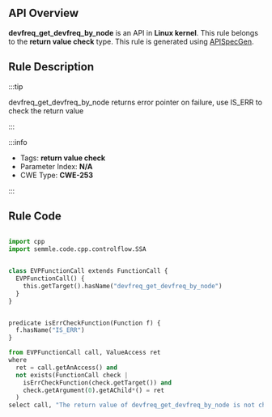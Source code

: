 ---
---


## API Overview
**devfreq_get_devfreq_by_node** is an API in **Linux kernel**. This rule belongs to the **return value check** type. This rule is generated using [APISpecGen](../../tools/APISpecGen).
## Rule Description

:::tip

devfreq_get_devfreq_by_node returns error pointer on failure, use IS_ERR to check the return value

:::

:::info

- Tags: **return value check**
- Parameter Index: **N/A**
- CWE Type: **CWE-253**

:::

## Rule Code
```python

import cpp
import semmle.code.cpp.controlflow.SSA


class EVPFunctionCall extends FunctionCall {
  EVPFunctionCall() {
    this.getTarget().hasName("devfreq_get_devfreq_by_node")
  }
}


predicate isErrCheckFunction(Function f) {
  f.hasName("IS_ERR") 
}

from EVPFunctionCall call, ValueAccess ret
where
  ret = call.getAnAccess() and
  not exists(FunctionCall check |
    isErrCheckFunction(check.getTarget()) and
    check.getArgument(0).getAChild*() = ret
  )
select call, "The return value of devfreq_get_devfreq_by_node is not checked with IS_ERR."
    
```